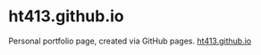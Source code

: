 # ht413.github.io
Personal portfolio page, created via GitHub pages.
[ht413.github.io](https://ht413.github.io/)
